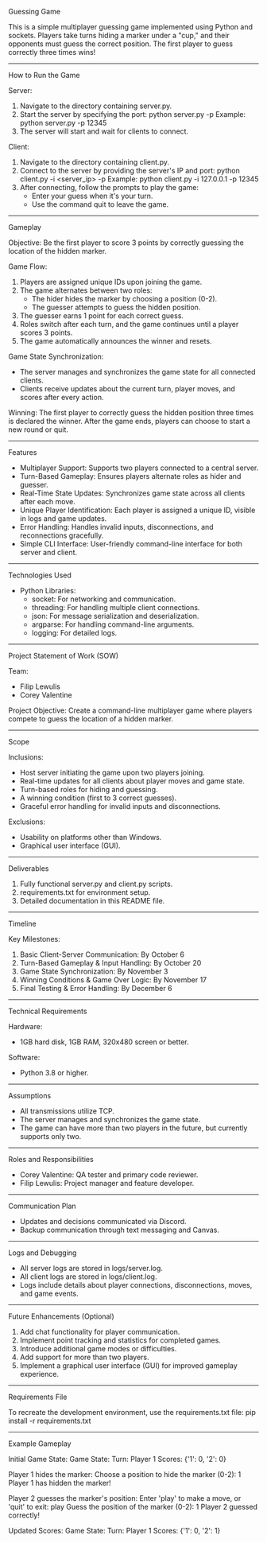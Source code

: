Guessing Game

This is a simple multiplayer guessing game implemented using Python and sockets. Players take turns hiding a marker under a "cup," and their opponents must guess the correct position. The first player to guess correctly three times wins!

---

How to Run the Game

Server:
1. Navigate to the directory containing server.py.
2. Start the server by specifying the port:
   python server.py -p <port>
   Example:
   python server.py -p 12345
3. The server will start and wait for clients to connect.

Client:
1. Navigate to the directory containing client.py.
2. Connect to the server by providing the server's IP and port:
   python client.py -i <server_ip> -p <port>
   Example:
   python client.py -i 127.0.0.1 -p 12345
3. After connecting, follow the prompts to play the game:
   - Enter your guess when it's your turn.
   - Use the command quit to leave the game.

---

Gameplay

Objective:
Be the first player to score 3 points by correctly guessing the location of the hidden marker.

Game Flow:
1. Players are assigned unique IDs upon joining the game.
2. The game alternates between two roles:
   - The hider hides the marker by choosing a position (0-2).
   - The guesser attempts to guess the hidden position.
3. The guesser earns 1 point for each correct guess.
4. Roles switch after each turn, and the game continues until a player scores 3 points.
5. The game automatically announces the winner and resets.

Game State Synchronization:
- The server manages and synchronizes the game state for all connected clients.
- Clients receive updates about the current turn, player moves, and scores after every action.

Winning:
The first player to correctly guess the hidden position three times is declared the winner. After the game ends, players can choose to start a new round or quit.

---

Features

- Multiplayer Support: Supports two players connected to a central server.
- Turn-Based Gameplay: Ensures players alternate roles as hider and guesser.
- Real-Time State Updates: Synchronizes game state across all clients after each move.
- Unique Player Identification: Each player is assigned a unique ID, visible in logs and game updates.
- Error Handling: Handles invalid inputs, disconnections, and reconnections gracefully.
- Simple CLI Interface: User-friendly command-line interface for both server and client.

---

Technologies Used

- Python Libraries:
  - socket: For networking and communication.
  - threading: For handling multiple client connections.
  - json: For message serialization and deserialization.
  - argparse: For handling command-line arguments.
  - logging: For detailed logs.

---

Project Statement of Work (SOW)

Team:
- Filip Lewulis
- Corey Valentine

Project Objective:
Create a command-line multiplayer game where players compete to guess the location of a hidden marker.

---

Scope

Inclusions:
- Host server initiating the game upon two players joining.
- Real-time updates for all clients about player moves and game state.
- Turn-based roles for hiding and guessing.
- A winning condition (first to 3 correct guesses).
- Graceful error handling for invalid inputs and disconnections.

Exclusions:
- Usability on platforms other than Windows.
- Graphical user interface (GUI).

---

Deliverables

1. Fully functional server.py and client.py scripts.
2. requirements.txt for environment setup.
3. Detailed documentation in this README file.

---

Timeline

Key Milestones:
1. Basic Client-Server Communication: By October 6
2. Turn-Based Gameplay & Input Handling: By October 20
3. Game State Synchronization: By November 3
4. Winning Conditions & Game Over Logic: By November 17
5. Final Testing & Error Handling: By December 6

---

Technical Requirements

Hardware:
- 1GB hard disk, 1GB RAM, 320x480 screen or better.

Software:
- Python 3.8 or higher.

---

Assumptions

- All transmissions utilize TCP.
- The server manages and synchronizes the game state.
- The game can have more than two players in the future, but currently supports only two.

---

Roles and Responsibilities

- Corey Valentine: QA tester and primary code reviewer.
- Filip Lewulis: Project manager and feature developer.

---

Communication Plan

- Updates and decisions communicated via Discord.
- Backup communication through text messaging and Canvas.

---

Logs and Debugging

- All server logs are stored in logs/server.log.
- All client logs are stored in logs/client.log.
- Logs include details about player connections, disconnections, moves, and game events.

---

Future Enhancements (Optional)

1. Add chat functionality for player communication.
2. Implement point tracking and statistics for completed games.
3. Introduce additional game modes or difficulties.
4. Add support for more than two players.
5. Implement a graphical user interface (GUI) for improved gameplay experience.

---

Requirements File

To recreate the development environment, use the requirements.txt file:
pip install -r requirements.txt

---

Example Gameplay

Initial Game State:
Game State:
Turn: Player 1
Scores: {'1': 0, '2': 0}

Player 1 hides the marker:
Choose a position to hide the marker (0-2): 1
Player 1 has hidden the marker!

Player 2 guesses the marker's position:
Enter 'play' to make a move, or 'quit' to exit: play
Guess the position of the marker (0-2): 1
Player 2 guessed correctly!

Updated Scores:
Game State:
Turn: Player 1
Scores: {'1': 0, '2': 1}

